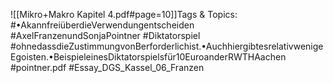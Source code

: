 
![[Mikro+Makro Kapitel 4.pdf#page=10]]Tags & Topics:
   #•AkannfreiüberdieVerwendungentscheiden
   #AxelFranzenundSonjaPointner
   #Diktatorspiel
   #ohnedassdieZustimmungvonBerforderlichist.•AuchhiergibtesrelativwenigeEgoisten.•BeispieleinesDiktatorspielsfür10EuroanderRWTHAachen
   #pointner.pdf
   #Essay_DGS_Kassel_06_Franzen